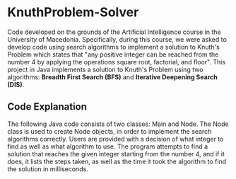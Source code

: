 # KnuthProblem-Solver

Code developed on the grounds of the Artificial Intelligence course in the University of Macedonia. Specifically, during this course, we were asked to develop code using search algorithms to implement a solution to Knuth's Problem which states that "any positive integer can be reached from the number 4 by applying the operations square root, factorial, and floor". This project in Java implements a solution to Knuth's Problem using two algorithms: **Breadth First Search (BFS)** and **Iterative Deepening Search (DIS)**.

## Code Explanation

The following Java code consists of two classes: Main and Node. The Node class is used to create Node objects, in order to implement the search algorithms correctly. Users are provided with a decision of what integer to find as well as what algorithm to use. The program attempts to find a solution that reaches the given integer starting from the number 4, and if it does, it lists the steps taken, as well as the time it took the algorithm to find the solution in milliseconds.
